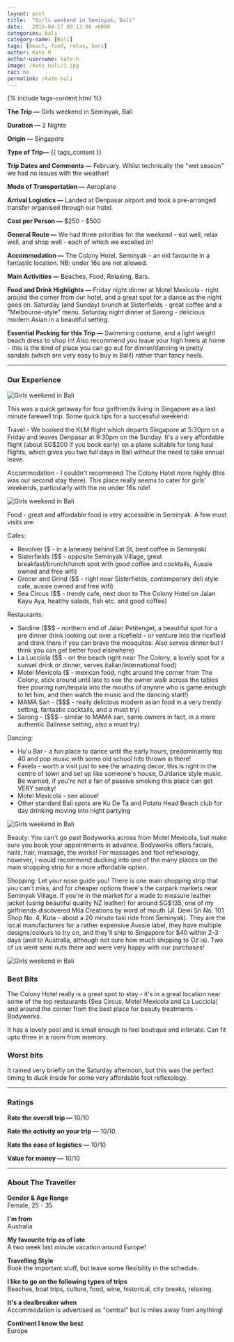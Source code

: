 ```yaml
---
layout: post
title:  "Girls weekend in Seminyak, Bali"
date:   2016-04-27 08:13:00 +0800
categories: bali
category-name: [Bali]
tags: [beach, food, relax, bars]
author: Kate H
author-username: kate-h
image: /kate_bali/1.jpg
rac: no
permalink: /kate-bali
---
```


{% include tags-content.html %}

**The Trip &mdash;** Girls weekend in Seminyak, Bali

**Duration &mdash;** 2 Nights

**Origin &mdash;** Singapore

**Type of Trip&mdash;** {{ tags_content }}

**Trip Dates and Comments &mdash;** February. Whilst technically the "wet season" we had no issues with the weather!

**Mode of Transportation &mdash;** Aeroplane

**Arrival Logistics &mdash;** Landed at Denpasar airport and took a pre-arranged transfer organised through our hotel.

**Cost per Person &mdash;** $250 - $500

**General Route &mdash;** We had three priorities for the weekend - eat well, relax well, and shop well - each of which we excelled in!

**Accommodation &mdash;** The Colony Hotel, Seminyak - an old favourite in a fantastic location. NB: under 16s are not allowed.

**Main Activities &mdash;** Beaches, Food, Relaxing, Bars.

**Food and Drink Highlights &mdash;** Friday night dinner at Motel Mexicola - right around the corner from our hotel, and a great spot for a dance as the night goes on. Saturday (and Sunday) brunch at Sisterfields - great coffee and a "Melbourne-style" menu. Saturday night dinner at Sarong - delicious modern Asian in a beautiful setting.

**Essential Packing for this Trip &mdash;** Swimming costume, and a light weight beach dress to shop in! Also recommend you leave your high heels at home - this is the kind of place you can go out for dinner/dancing in pretty sandals (which are very easy to buy in Bali!) rather than fancy heels.

<hr />

### Our Experience

![Girls weekend in Bali](/img/kate_bali/2.jpg "Girls weekend in Bali")

This was a quick getaway for four girlfriends living in Singapore as a last minute farewell trip. Some quick tips for a successful weekend:

Travel - We booked the KLM flight which departs Singapore at 5:30pm on a Friday and leaves Denpasar at 9:30pm on the Sunday. It's a very affordable flight (about SG$200 if you book early) on a plane suitable for long haul flights, which gives you two full days in Bali without the need to take annual leave.

Accommodation - I couldn't recommend The Colony Hotel more highly (this was our second stay there). This place really seems to cater for girls' weekends, particularly with the no under 16s rule!

![Girls weekend in Bali](/img/kate_bali/3.jpg "Girls weekend in Bali")

Food - great and affordable food is very accessible in Seminyak. A few must visits are:

Cafes:
+ Revolver ($ - in a laneway behind Eat St, best coffee in Seminyak)
+ Sisterfields ($$ - opposite Seminyak Village, great breakfast/brunch/lunch spot with good coffee and cocktails, Aussie owned and free wifi)
+ Grocer and Grind ($$ - right near Sisterfields, contemporary deli style cafe, aussie owned and free wifi)
+ Sea Circus ($$ - trendy cafe, next door to The Colony Hotel on Jalan Kayu Aya, healthy salads, fish etc. and good coffee)

Restaurants:
+ Sardine ($$$ - northern end of Jalan Petitenget, a beautiful spot for a pre dinner drink looking out over a ricefield - or venture into the ricefield and drink there if you can brave the mosquitos. Also serves dinner but I think you can get better food elsewhere)
+ La Lucciola ($$ - on the beach right near The Colony, a lovely spot for a sunset drink or dinner, serves italian/international food)
+ Motel Mexicola ($ - mexican food, right around the corner from The Colony, stick around until late to see the owner walk across the tables free pouring rum/tequila into the mouths of anyone who is game enough to let him, and then watch the music and the dancing start!)
+ MAMA San - ($$$ - really delicious modern asian food in a very trendy setting, fantastic cocktails, and a must try)
+ Sarong - ($$$ - similar to MAMA san, same owners in fact, in a more authentic Balinese setting, also a must try)

Dancing:
+ Hu'u Bar - a fun place to dance until the early hours, predominantly top 40 and pop music with some old school hits thrown in there!
+ Favela - worth a visit just to see the amazing decor, this is right in the centre of town and set up like someone's house, DJ/dance style music. Be warned, if you're not a fan of passive smoking this place can get VERY smoky!
+ Motel Mexicola - see above!
+ Other standard Bali spots are Ku De Ta and Potato Head Beach club for day drinking moving into night partying

![Girls weekend in Bali](/img/kate_bali/4.jpg "Girls weekend in Bali")

Beauty:
You can't go past Bodyworks across from Motel Mexicola, but make sure you book your appointments in advance. Bodyworks offers facials, nails, hair, massage, the works! For massages and foot reflexology, however, I would recommend ducking into one of the many places on the main shopping strip for a more affordable option.

Shopping:
Let your nose guide you! There is one main shopping strip that you can't miss, and for cheaper options there's the carpark markets near Seminyak Village. If you're in the market for a made to measure leather jacket (using beautiful quality NZ leather) for around SG$135, one of my girlfriends discovered Mila Creations by word of mouth (Jl. Dewi Sri No. 101 Shop No. 4, Kuta - about a 20 minute taxi ride from Seminyak). They are the local manufacturers for a rather expensive Aussie label, they have multiple designs/colours to try on, and they'll ship to Singapore for $40 within 2-3 days (and to Australia, although not sure how much shipping to Oz is). Two of us went semi nuts there and were very happy with our purchases!

![Girls weekend in Bali](/img/kate_bali/5.jpg "Girls weekend in Bali")

### Best Bits

The Colony Hotel really is a great spot to stay - it's in a great location near some of the top restaurants (Sea Circus, Motel Mexicola and La Lucciola) and around the corner from the best place for beauty treatments - Bodyworks.

It has a lovely pool and is small enough to feel boutique and intimate. Can fit upto three in a room from memory.

### Worst bits

It rained very briefly on the Saturday afternoon, but this was the perfect timing to duck inside for some very affordable foot reflexology.

<hr />

### Ratings

**Rate the overall trip &mdash;** 10/10

**Rate the activity on your trip &mdash;** 10/10

**Rate the ease of logistics &mdash;** 10/10

**Value for money &mdash;** 10/10  

<hr />

### About The Traveller

**Gender & Age Range<br />** Female, 25 - 35

**I'm from <br />** Australia

**My favourite trip as of late <br />** A two week last minute vacation around Europe!

**Travelling Style <br />** Book the important stuff, but leave some flexibility in the schedule.

**I like to go on the following types of trips <br />** Beaches, boat trips, culture, food, wine, historical, city breaks, relaxing.

**It's a dealbreaker when <br />** Accommodation is advertised as "central" but is miles away from anything!

**Continent I know the best <br />** Europe
